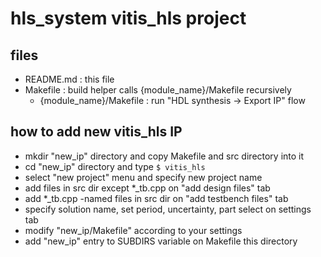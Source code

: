 # hls\_system vitis\_hls project

## files

- README.md : this file
- Makefile : build helper calls {module\_name}/Makefile recursively
  + {module\_name}/Makefile : run "HDL synthesis -> Export IP" flow

## how to add new vitis\_hls IP

- mkdir "new\_ip" directory and copy Makefile and src directory into it
- cd "new\_ip" directory and type `$ vitis_hls`
- select "new project" menu and specify new project name
- add files in src dir except \*\_tb.cpp on "add design files" tab
- add \*\_tb.cpp -named files in src dir on "add testbench files" tab
- specify solution name, set period, uncertainty, part select on settings tab
- modify "new\_ip/Makefile" according to your settings
- add "new\_ip" entry to SUBDIRS variable on Makefile this directory
